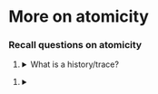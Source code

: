 # More on atomicity 

### Recall questions on atomicity

1. <details markdown=1><summary markdown="span">  What is a history/trace?</summary>
    
    \
    

</details>

1. <details markdown=1><summary markdown="span">  </summary>
    
    \
    

</details>